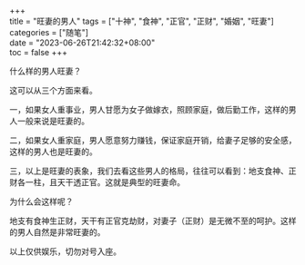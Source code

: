 +++  
title = "旺妻的男人"
tags = ["十神", "食神", "正官", "正财", "婚姻", "旺妻"]  
categories = ["随笔"]  
date = "2023-06-26T21:42:32+08:00"  
toc = false
+++


什么样的男人旺妻？

这可以从三个方面来看。

一，如果女人重事业，男人甘愿为女子做嫁衣，照顾家庭，做后勤工作，这样的男人一般来说是旺妻的。

二，如果女人重家庭，男人愿意努力赚钱，保证家庭开销，给妻子足够的安全感，这样的男人也是旺妻的。

三，以上是旺妻的表象，我们去看这些男人的格局，往往可以看到：地支食神、正财各一柱，且天干透正官。这就是典型的旺妻命。

为什么会这样呢？

地支有食神生正财，天干有正官克劫财，对妻子（正财）是无微不至的呵护。这样的男人自然是非常旺妻的。

以上仅供娱乐，切勿对号入座。